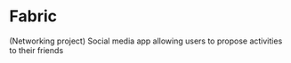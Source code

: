 # Fabric
(Networking project) Social media app allowing users to propose activities to their friends
